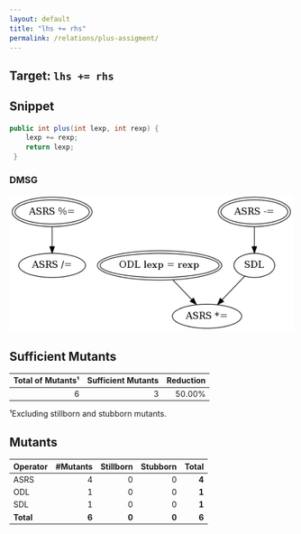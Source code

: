 ```yaml
---
layout: default
title: "lhs += rhs"
permalink: /relations/plus-assigment/
---
```


## Target: ``lhs += rhs``

## Snippet


```java
public int plus(int lexp, int rexp) {
    lexp += rexp;
    return lexp;
 }
```


### DMSG

![image](images/dmsg_plus-assigment.png)

## Sufficient Mutants


|Total of Mutants¹    | Sufficient Mutants |Reduction |
|                ---: |               ---: |     ---: |  
| 6                   | 3                  |50.00%    |

¹Excluding stillborn and stubborn mutants.

## Mutants



| Operator | #Mutants | Stillborn | Stubborn | Total  |
| :---     |     ---: |      ---: |     ---: |   ---: |
| ASRS     | 4        | 0         | 0        | **4**  |
| ODL      | 1        | 0         | 0        | **1**  |
| SDL      | 1        | 0         | 0        | **1**  |
|**Total** | **6**    | **0**     | **0**    | **6**  |

